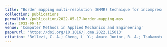 ```yaml
---
title: "Border mapping multi-resolution (BMMR) technique for incompressible projection-based particle methods"
collection: publications
permalink: /publication/2022-05-17-border-mapping-mps
date: 2022-05-17
venue: 'Computer Methods in Applied Mechanics and Engineering'
paperurl: 'https://doi.org/10.1016/j.cma.2022.115013'
citation: 'Bellezi, C. A.; Cheng, L. Y.; Amaro Junior, R. A.; Tsukamoto, M. M. (2022). &quot;Border mapping multi-resolution (BMMR) technique for incompressible projection-based particle methods.&quot; <i>Computer Methods in Applied Mechanics and Engineering</i>, 396'
---
```

